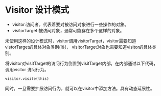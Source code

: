 # Visitor 设计模式
- visitor:访问者，代表着要对被访问对象进行一些操作的对象。
- visitorTarget:被访问对象，通常可能存在多个这样的对象。   

未使用这样的设计模式时，visitor调用visitorTarget，visitor需要知道vistorTarget的具体对象类别(类)，
visitorTarget对象也需要知道visitor的具体类别。

将visitor对visitTarget的访问行为倒置到visitTarget内部，在内部通过以下代码，调用visitor 访问行为。
```
visitor.visite(this)
```
同时，一旦需要扩展访问行为，就可以在visitor中添加方法。具有动态延展性。